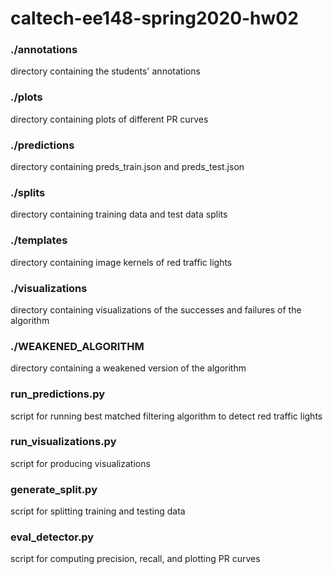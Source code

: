 # caltech-ee148-spring2020-hw02

### ./annotations 
directory containing the students' annotations

### ./plots 
directory containing plots of different PR curves

### ./predictions
directory containing preds_train.json and preds_test.json

### ./splits
directory containing training data and test data splits

### ./templates
directory containing image kernels of red traffic lights

### ./visualizations 
directory containing visualizations of the successes and failures of the algorithm

### ./WEAKENED_ALGORITHM 
directory containing a weakened version of the algorithm 

### run_predictions.py 
script for running best matched filtering algorithm to detect red traffic lights

### run_visualizations.py
script for producing visualizations

### generate_split.py
script for splitting training and testing data

### eval_detector.py
script for computing precision, recall, and plotting PR curves
